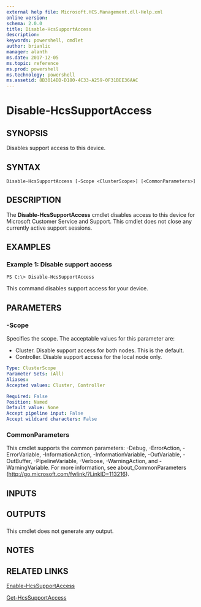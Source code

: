 ```yaml
---
external help file: Microsoft.HCS.Management.dll-Help.xml
online version: 
schema: 2.0.0
title: Disable-HcsSupportAccess
description: 
keywords: powershell, cmdlet
author: brianlic
manager: alanth
ms.date: 2017-12-05
ms.topic: reference
ms.prod: powershell
ms.technology: powershell
ms.assetid: 8B3014DD-D180-4C33-A259-0F31BEE36AAC
---
```


# Disable-HcsSupportAccess

## SYNOPSIS
Disables support access to this device.

## SYNTAX

```
Disable-HcsSupportAccess [-Scope <ClusterScope>] [<CommonParameters>]
```

## DESCRIPTION
The **Disable-HcsSupportAccess** cmdlet disables access to this device for Microsoft Customer Service and Support.
This cmdlet does not close any currently active support sessions.

## EXAMPLES

### Example 1: Disable support access
```
PS C:\> Disable-HcsSupportAccess
```

This command disables support access for your device.

## PARAMETERS

### -Scope
Specifies the scope.
The acceptable values for this parameter are:

- Cluster.
Disable support access for both nodes.
This is the default. 
- Controller.
Disable support access for the local node only.

```yaml
Type: ClusterScope
Parameter Sets: (All)
Aliases: 
Accepted values: Cluster, Controller

Required: False
Position: Named
Default value: None
Accept pipeline input: False
Accept wildcard characters: False
```

### CommonParameters
This cmdlet supports the common parameters: -Debug, -ErrorAction, -ErrorVariable, -InformationAction, -InformationVariable, -OutVariable, -OutBuffer, -PipelineVariable, -Verbose, -WarningAction, and -WarningVariable. For more information, see about_CommonParameters (http://go.microsoft.com/fwlink/?LinkID=113216).

## INPUTS

## OUTPUTS

###  
This cmdlet does not generate any output.

## NOTES

## RELATED LINKS

[Enable-HcsSupportAccess](./Enable-HcsSupportAccess.md)

[Get-HcsSupportAccess](./Get-HcsSupportAccess.md)

